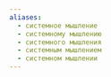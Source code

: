 ```yaml
---
aliases:
  - системное мышление
  - системному мышлению
  - системного мышления
  - системным мышлением
  - системном мышлении
---
```

